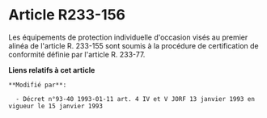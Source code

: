 # Article R233-156

Les équipements de protection individuelle d'occasion visés au premier alinéa de l'article R. 233-155 sont soumis à la
procédure de certification de conformité définie par l'article R. 233-77.

**Liens relatifs à cet article**

	**Modifié par**:

	  - Décret n°93-40 1993-01-11 art. 4 IV et V JORF 13 janvier 1993 en vigueur le 15 janvier 1993
